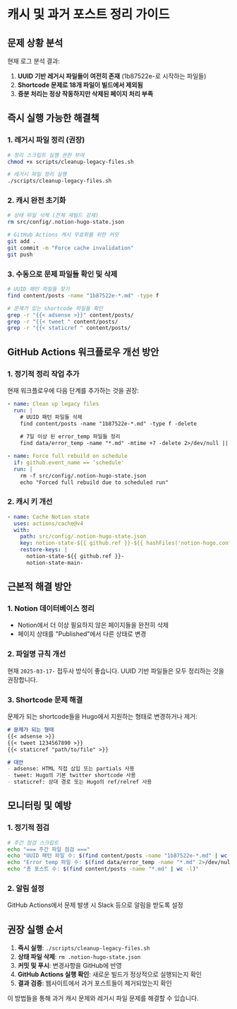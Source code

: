 # 캐시 및 과거 포스트 정리 가이드

## 문제 상황 분석

현재 로그 분석 결과:
1. **UUID 기반 레거시 파일들이 여전히 존재** (1b87522e-로 시작하는 파일들)
2. **Shortcode 문제로 18개 파일이 빌드에서 제외됨**
3. **증분 처리는 정상 작동하지만 삭제된 페이지 처리 부족**

## 즉시 실행 가능한 해결책

### 1. 레거시 파일 정리 (권장)

```bash
# 정리 스크립트 실행 권한 부여
chmod +x scripts/cleanup-legacy-files.sh

# 레거시 파일 정리 실행
./scripts/cleanup-legacy-files.sh
```

### 2. 캐시 완전 초기화

```bash
# 상태 파일 삭제 (전체 재빌드 강제)
rm src/config/.notion-hugo-state.json

# GitHub Actions 캐시 무효화를 위한 커밋
git add .
git commit -m "Force cache invalidation"
git push
```

### 3. 수동으로 문제 파일들 확인 및 삭제

```bash
# UUID 패턴 파일들 찾기
find content/posts -name "1b87522e-*.md" -type f

# 문제가 있는 shortcode 파일들 확인
grep -r "{{< adsense >}}" content/posts/
grep -r "{{< tweet " content/posts/
grep -r "{{< staticref " content/posts/
```

## GitHub Actions 워크플로우 개선 방안

### 1. 정기적 정리 작업 추가

현재 워크플로우에 다음 단계를 추가하는 것을 권장:

```yaml
- name: Clean up legacy files
  run: |
    # UUID 패턴 파일들 삭제
    find content/posts -name "1b87522e-*.md" -type f -delete
    
    # 7일 이상 된 error_temp 파일들 정리
    find data/error_temp -name "*.md" -mtime +7 -delete 2>/dev/null || true

- name: Force full rebuild on schedule
  if: github.event_name == 'schedule'
  run: |
    rm -f src/config/.notion-hugo-state.json
    echo "Forced full rebuild due to scheduled run"
```

### 2. 캐시 키 개선

```yaml
- name: Cache Notion state
  uses: actions/cache@v4
  with:
    path: src/config/.notion-hugo-state.json
    key: notion-state-${{ github.ref }}-${{ hashFiles('notion-hugo.config.yaml') }}
    restore-keys: |
      notion-state-${{ github.ref }}-
      notion-state-main-
```

## 근본적 해결 방안

### 1. Notion 데이터베이스 정리

- Notion에서 더 이상 필요하지 않은 페이지들을 완전히 삭제
- 페이지 상태를 "Published"에서 다른 상태로 변경

### 2. 파일명 규칙 개선

현재 `2025-03-17-` 접두사 방식이 좋습니다. UUID 기반 파일들은 모두 정리하는 것을 권장합니다.

### 3. Shortcode 문제 해결

문제가 되는 shortcode들을 Hugo에서 지원하는 형태로 변경하거나 제거:

```markdown
# 문제가 되는 형태
{{< adsense >}}
{{< tweet 1234567890 >}}
{{< staticref "path/to/file" >}}

# 대안
- adsense: HTML 직접 삽입 또는 partials 사용
- tweet: Hugo의 기본 twitter shortcode 사용
- staticref: 상대 경로 또는 Hugo의 ref/relref 사용
```

## 모니터링 및 예방

### 1. 정기적 점검

```bash
# 주간 점검 스크립트
echo "=== 주간 파일 점검 ==="
echo "UUID 패턴 파일 수: $(find content/posts -name "1b87522e-*.md" | wc -l)"
echo "Error temp 파일 수: $(find data/error_temp -name "*.md" 2>/dev/null | wc -l)"
echo "총 포스트 수: $(find content/posts -name "*.md" | wc -l)"
```

### 2. 알림 설정

GitHub Actions에서 문제 발생 시 Slack 등으로 알림을 받도록 설정

## 권장 실행 순서

1. **즉시 실행**: `./scripts/cleanup-legacy-files.sh`
2. **상태 파일 삭제**: `rm .notion-hugo-state.json`
3. **커밋 및 푸시**: 변경사항을 GitHub에 반영
4. **GitHub Actions 실행 확인**: 새로운 빌드가 정상적으로 실행되는지 확인
5. **결과 검증**: 웹사이트에서 과거 포스트들이 제거되었는지 확인

이 방법들을 통해 과거 캐시 문제와 레거시 파일 문제를 해결할 수 있습니다.
